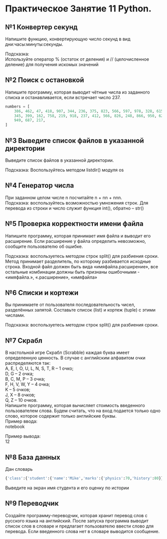 # Практическое Занятие 11 Python.

## №1 Конвертер секунд
Напишите функцию, конвертирующую число секунд в вид дни:часы:минуты:секунды. <br>

Подсказка:<br>
Используйте оператор % (остаток от деления) и // (целочисленное деление) для получения искомых значений<br>



## №2 Поиск с остановкой
Напишите программу, которая выводит чётные числа из заданного списка и останавливается, если встречает число 237.

```python
numbers = [
    386, 462, 47, 418, 907, 344, 236, 375, 823, 566, 597, 978, 328, 615, 953, 
    345, 399, 162, 758, 219, 918, 237, 412, 566, 826, 248, 866, 950, 626, 
    949, 687, 217,
]
```

## №3 Выведите список файлов в указанной директории
Выведите список файлов в указанной директории.<br>

Подсказка: Воспользуйтесь методом listdir() модуля os



## №4 Генератор числа
При заданном целом числе n посчитайте n + nn + nnn.<br>
Подсказка: воспользуйтесь возможностью умножения строк. Для перевода из строки и число служит функция int(), обратно – str()



## №5 Проверка корректности имени файла
Напишите программу, которая принимает имя файла и выводит его расширение. Если расширение у файла определить невозможно, сообщите пользователю об ошибке.

Подсказка: воспользуетесь методом строк split() для разбиения сроки. Метод принимает разделитель, по которому разбивается исходные строка. Входной файл должен быть вида «имяфайла.расширение», все остальные комбинации должны быть признаны ошибочными - «имяфайла.», «.расширение», «имяфайла»



## №6 Списки и кортежи
Вы принимаете от пользователя последовательность чисел, разделённых запятой. Составьте список (list) и кортеж (tuple) с этими числами.

Подсказка: воспользуетесь методом строк split() для разбиения сроки. 



## №7 Скрабл
В настольной игре Скрабл (Scrabble) каждая буква имеет определенную ценность. В случае с английским алфавитом очки распределяются так: <br>
A, E, I, O, U, L, N, S, T, R – 1 очко; <br>
D, G – 2 очка;<br>
B, C, M, P – 3 очка;<br>
F, H, V, W, Y – 4 очка;<br>
K – 5 очков;<br>
J, X – 8 очков;<br>
Q, Z – 10 очков.<br>
Напишите программу, которая вычисляет стоимость введенного пользователем слова. Будем считать, что на вход подается только одно слово, которое содержит только английские буквы.<br>
Пример ввода:<br>
notebook<br>

Пример вывода:<br>
12<br>



## №8 База данных
Дан словарь
```python
{'class':{'student':{'name':'Mike','marks':{'physics':70,'history':80}}}}.
```
Выведите на экран имя студента и его оценку по истории





## №9 Переводчик
Создайте программу-переводчик, которая хранит перевод слов с русского языка на английский. После запуска программа выводит список слов в словаре и предлагает пользователю ввести слово для перевода. Если введенного слова нет в словаре выводится сообщение.




